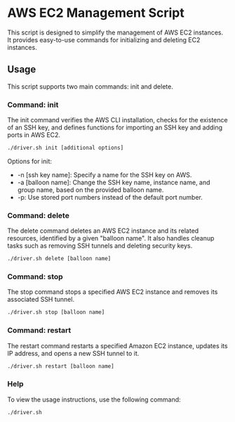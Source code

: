 # AWS EC2 Management Script

This script is designed to simplify the management of AWS EC2 instances. It provides easy-to-use commands for initializing and deleting EC2 instances.

## Usage

This script supports two main commands: init and delete.

### Command: init

The init command verifies the AWS CLI installation, checks for the existence of an SSH key, and defines functions for importing an SSH key and adding ports in AWS EC2.

```bash
./driver.sh init [additional options]
```

Options for init:

- -n [ssh key name]: Specify a name for the SSH key on AWS.
- -a [balloon name]: Change the SSH key name, instance name, and group name, based on the provided balloon name.
- -p: Use stored port numbers instead of the default port number.

### Command: delete

The delete command deletes an AWS EC2 instance and its related resources, identified by a given "balloon name". It also handles cleanup tasks such as removing SSH tunnels and deleting security keys.

```bash
./driver.sh delete [balloon name]
```

### Command: stop

The stop command stops a specified AWS EC2 instance and removes its associated SSH tunnel.

```bash
./driver.sh stop [balloon name]
```

### Command: restart

The restart command restarts a specified Amazon EC2 instance, updates its IP address, and opens a new SSH tunnel to it.

```bash
./driver.sh restart [balloon name]
```

### Help

To view the usage instructions, use the following command:

```bash
./driver.sh
```
